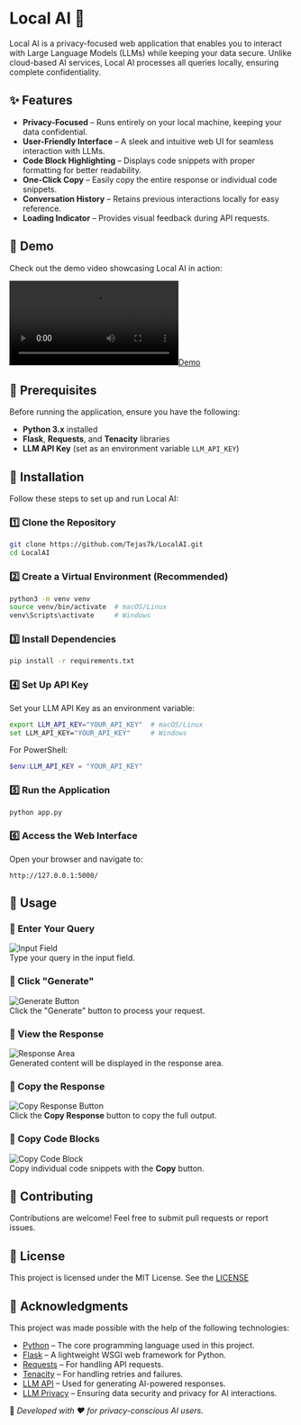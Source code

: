 # Local AI 🚀  

Local AI is a privacy-focused web application that enables you to interact with Large Language Models (LLMs) while keeping your data secure. Unlike cloud-based AI services, Local AI processes all queries locally, ensuring complete confidentiality.

## ✨ Features  

- **Privacy-Focused** – Runs entirely on your local machine, keeping your data confidential.  
- **User-Friendly Interface** – A sleek and intuitive web UI for seamless interaction with LLMs.  
- **Code Block Highlighting** – Displays code snippets with proper formatting for better readability.  
- **One-Click Copy** – Easily copy the entire response or individual code snippets.  
- **Conversation History** – Retains previous interactions locally for easy reference.  
- **Loading Indicator** – Provides visual feedback during API requests.  

## 🎥 Demo  

Check out the demo video showcasing Local AI in action:  

[![Demo](sample/DEMO.mp4)](sample/DEMO.mp4)  

## 🔧 Prerequisites  

Before running the application, ensure you have the following:  

- **Python 3.x** installed  
- **Flask**, **Requests**, and **Tenacity** libraries  
- **LLM API Key** (set as an environment variable `LLM_API_KEY`)  

## 🚀 Installation  

Follow these steps to set up and run Local AI:  

### 1️⃣ Clone the Repository  

```bash
git clone https://github.com/Tejas7k/LocalAI.git
cd LocalAI
```

### 2️⃣ Create a Virtual Environment (Recommended)  

```bash
python3 -m venv venv
source venv/bin/activate  # macOS/Linux
venv\Scripts\activate     # Windows
```

### 3️⃣ Install Dependencies  

```bash
pip install -r requirements.txt
```

### 4️⃣ Set Up API Key  

Set your LLM API Key as an environment variable:  

```bash
export LLM_API_KEY="YOUR_API_KEY"  # macOS/Linux
set LLM_API_KEY="YOUR_API_KEY"     # Windows
```

For PowerShell:  
```powershell
$env:LLM_API_KEY = "YOUR_API_KEY"
```

### 5️⃣ Run the Application  

```bash
python app.py
```

### 6️⃣ Access the Web Interface  

Open your browser and navigate to:  

```
http://127.0.0.1:5000/
```

## 🎯 Usage  

### 🔹 Enter Your Query  
![Input Field](sample/Query.png)  
Type your query in the input field.  

### 🔹 Click "Generate"  
![Generate Button](sample/Generate.png)  
Click the "Generate" button to process your request.  

### 🔹 View the Response  
![Response Area](sample/Response_View.png)  
Generated content will be displayed in the response area.  

### 🔹 Copy the Response  
![Copy Response Button](sample/Copy_whole.png)  
Click the **Copy Response** button to copy the full output.  

### 🔹 Copy Code Blocks  
![Copy Code Block](sample/copy_code_block.png)  
Copy individual code snippets with the **Copy** button.  

## 🤝 Contributing  

Contributions are welcome! Feel free to submit pull requests or report issues.  

## 📜 License  

This project is licensed under the MIT License. See the [LICENSE](License)

## 🙌 Acknowledgments  

This project was made possible with the help of the following technologies:  

- [Python](https://www.python.org/) – The core programming language used in this project.  
- [Flask](https://flask.palletsprojects.com/) – A lightweight WSGI web framework for Python.  
- [Requests](https://docs.python-requests.org/en/latest/) – For handling API requests.  
- [Tenacity](https://tenacity.readthedocs.io/en/latest/) – For handling retries and failures.  
- [LLM API](https://platform.openai.com/docs/) – Used for generating AI-powered responses.  
- [LLM Privacy](https://www.llmprivacy.com/) – Ensuring data security and privacy for AI interactions.  


🚀 _Developed with ❤️ for privacy-conscious AI users._
